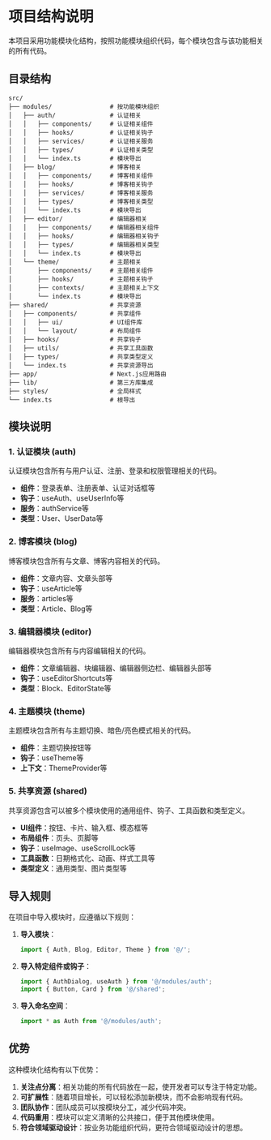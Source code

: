 # 项目结构说明

本项目采用功能模块化结构，按照功能模块组织代码，每个模块包含与该功能相关的所有代码。

## 目录结构

```
src/
├── modules/                # 按功能模块组织
│   ├── auth/               # 认证相关
│   │   ├── components/     # 认证相关组件
│   │   ├── hooks/          # 认证相关钩子
│   │   ├── services/       # 认证相关服务
│   │   ├── types/          # 认证相关类型
│   │   └── index.ts        # 模块导出
│   ├── blog/               # 博客相关
│   │   ├── components/     # 博客相关组件
│   │   ├── hooks/          # 博客相关钩子
│   │   ├── services/       # 博客相关服务
│   │   ├── types/          # 博客相关类型
│   │   └── index.ts        # 模块导出
│   ├── editor/             # 编辑器相关
│   │   ├── components/     # 编辑器相关组件
│   │   ├── hooks/          # 编辑器相关钩子
│   │   ├── types/          # 编辑器相关类型
│   │   └── index.ts        # 模块导出
│   └── theme/              # 主题相关
│       ├── components/     # 主题相关组件
│       ├── hooks/          # 主题相关钩子
│       ├── contexts/       # 主题相关上下文
│       └── index.ts        # 模块导出
├── shared/                 # 共享资源
│   ├── components/         # 共享组件
│   │   ├── ui/             # UI组件库
│   │   └── layout/         # 布局组件
│   ├── hooks/              # 共享钩子
│   ├── utils/              # 共享工具函数
│   ├── types/              # 共享类型定义
│   └── index.ts            # 共享资源导出
├── app/                    # Next.js应用路由
├── lib/                    # 第三方库集成
├── styles/                 # 全局样式
└── index.ts                # 根导出
```

## 模块说明

### 1. 认证模块 (auth)

认证模块包含所有与用户认证、注册、登录和权限管理相关的代码。

- **组件**：登录表单、注册表单、认证对话框等
- **钩子**：useAuth、useUserInfo等
- **服务**：authService等
- **类型**：User、UserData等

### 2. 博客模块 (blog)

博客模块包含所有与文章、博客内容相关的代码。

- **组件**：文章内容、文章头部等
- **钩子**：useArticle等
- **服务**：articles等
- **类型**：Article、Blog等

### 3. 编辑器模块 (editor)

编辑器模块包含所有与内容编辑相关的代码。

- **组件**：文章编辑器、块编辑器、编辑器侧边栏、编辑器头部等
- **钩子**：useEditorShortcuts等
- **类型**：Block、EditorState等

### 4. 主题模块 (theme)

主题模块包含所有与主题切换、暗色/亮色模式相关的代码。

- **组件**：主题切换按钮等
- **钩子**：useTheme等
- **上下文**：ThemeProvider等

### 5. 共享资源 (shared)

共享资源包含可以被多个模块使用的通用组件、钩子、工具函数和类型定义。

- **UI组件**：按钮、卡片、输入框、模态框等
- **布局组件**：页头、页脚等
- **钩子**：useImage、useScrollLock等
- **工具函数**：日期格式化、动画、样式工具等
- **类型定义**：通用类型、图片类型等

## 导入规则

在项目中导入模块时，应遵循以下规则：

1. **导入模块**：
   ```typescript
   import { Auth, Blog, Editor, Theme } from '@/';
   ```

2. **导入特定组件或钩子**：
   ```typescript
   import { AuthDialog, useAuth } from '@/modules/auth';
   import { Button, Card } from '@/shared';
   ```

3. **导入命名空间**：
   ```typescript
   import * as Auth from '@/modules/auth';
   ```

## 优势

这种模块化结构有以下优势：

1. **关注点分离**：相关功能的所有代码放在一起，使开发者可以专注于特定功能。
2. **可扩展性**：随着项目增长，可以轻松添加新模块，而不会影响现有代码。
3. **团队协作**：团队成员可以按模块分工，减少代码冲突。
4. **代码重用**：模块可以定义清晰的公共接口，便于其他模块使用。
5. **符合领域驱动设计**：按业务功能组织代码，更符合领域驱动设计的思想。 